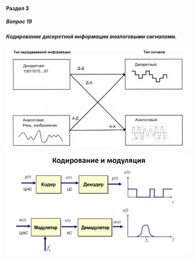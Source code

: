 #### Раздел 3

##### Вопрос 19

##### Кодирование дискретной информации аналоговыми сигналами.

![image-20220622170409552](./Answer_3_19/image-20220622170409552.png)



![image-20220622171104780](./Answer_3_19/image-20220622171104780.png)
